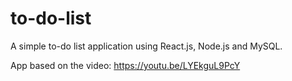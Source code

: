 # to-do-list
A simple to-do list application using React.js, Node.js and MySQL.

App based on the video: https://youtu.be/LYEkguL9PcY
